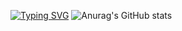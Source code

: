 <a href="https://git.io/typing-svg"><img src="https://readme-typing-svg.demolab.com?font=Fira+Code&size=27&duration=2000&pause=500&color=F79385&background=FFF5F100&multiline=true&width=520&height=88&lines=patience+is+key+in+life;耐+心+是+生+活+的+关+键" alt="Typing SVG" /></a>
![Anurag's GitHub stats](https://github-readme-stats.vercel.app/api?username=HOWILLMAKEIT)


